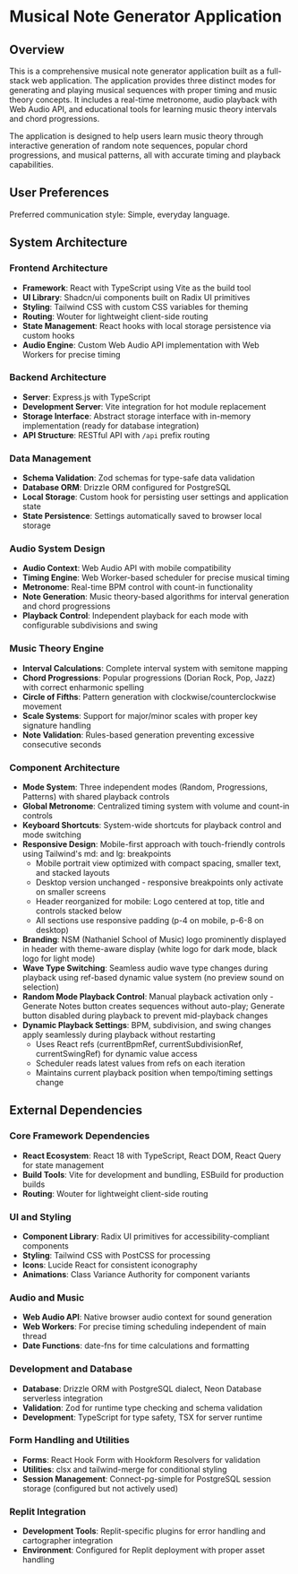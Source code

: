 # Musical Note Generator Application

## Overview

This is a comprehensive musical note generator application built as a full-stack web application. The application provides three distinct modes for generating and playing musical sequences with proper timing and music theory concepts. It includes a real-time metronome, audio playback with Web Audio API, and educational tools for learning music theory intervals and chord progressions.

The application is designed to help users learn music theory through interactive generation of random note sequences, popular chord progressions, and musical patterns, all with accurate timing and playback capabilities.

## User Preferences

Preferred communication style: Simple, everyday language.

## System Architecture

### Frontend Architecture
- **Framework**: React with TypeScript using Vite as the build tool
- **UI Library**: Shadcn/ui components built on Radix UI primitives
- **Styling**: Tailwind CSS with custom CSS variables for theming
- **Routing**: Wouter for lightweight client-side routing
- **State Management**: React hooks with local storage persistence via custom hooks
- **Audio Engine**: Custom Web Audio API implementation with Web Workers for precise timing

### Backend Architecture
- **Server**: Express.js with TypeScript
- **Development Server**: Vite integration for hot module replacement
- **Storage Interface**: Abstract storage interface with in-memory implementation (ready for database integration)
- **API Structure**: RESTful API with `/api` prefix routing

### Data Management
- **Schema Validation**: Zod schemas for type-safe data validation
- **Database ORM**: Drizzle ORM configured for PostgreSQL
- **Local Storage**: Custom hook for persisting user settings and application state
- **State Persistence**: Settings automatically saved to browser local storage

### Audio System Design
- **Audio Context**: Web Audio API with mobile compatibility
- **Timing Engine**: Web Worker-based scheduler for precise musical timing
- **Metronome**: Real-time BPM control with count-in functionality
- **Note Generation**: Music theory-based algorithms for interval generation and chord progressions
- **Playback Control**: Independent playback for each mode with configurable subdivisions and swing

### Music Theory Engine
- **Interval Calculations**: Complete interval system with semitone mapping
- **Chord Progressions**: Popular progressions (Dorian Rock, Pop, Jazz) with correct enharmonic spelling
- **Circle of Fifths**: Pattern generation with clockwise/counterclockwise movement
- **Scale Systems**: Support for major/minor scales with proper key signature handling
- **Note Validation**: Rules-based generation preventing excessive consecutive seconds

### Component Architecture
- **Mode System**: Three independent modes (Random, Progressions, Patterns) with shared playback controls
- **Global Metronome**: Centralized timing system with volume and count-in controls
- **Keyboard Shortcuts**: System-wide shortcuts for playback control and mode switching
- **Responsive Design**: Mobile-first approach with touch-friendly controls using Tailwind's md: and lg: breakpoints
  - Mobile portrait view optimized with compact spacing, smaller text, and stacked layouts
  - Desktop version unchanged - responsive breakpoints only activate on smaller screens
  - Header reorganized for mobile: Logo centered at top, title and controls stacked below
  - All sections use responsive padding (p-4 on mobile, p-6-8 on desktop)
- **Branding**: NSM (Nathaniel School of Music) logo prominently displayed in header with theme-aware display (white logo for dark mode, black logo for light mode)
- **Wave Type Switching**: Seamless audio wave type changes during playback using ref-based dynamic value system (no preview sound on selection)
- **Random Mode Playback Control**: Manual playback activation only - Generate Notes button creates sequences without auto-play; Generate button disabled during playback to prevent mid-playback changes
- **Dynamic Playback Settings**: BPM, subdivision, and swing changes apply seamlessly during playback without restarting
  - Uses React refs (currentBpmRef, currentSubdivisionRef, currentSwingRef) for dynamic value access
  - Scheduler reads latest values from refs on each iteration
  - Maintains current playback position when tempo/timing settings change

## External Dependencies

### Core Framework Dependencies
- **React Ecosystem**: React 18 with TypeScript, React DOM, React Query for state management
- **Build Tools**: Vite for development and bundling, ESBuild for production builds
- **Routing**: Wouter for lightweight client-side routing

### UI and Styling
- **Component Library**: Radix UI primitives for accessibility-compliant components
- **Styling**: Tailwind CSS with PostCSS for processing
- **Icons**: Lucide React for consistent iconography
- **Animations**: Class Variance Authority for component variants

### Audio and Music
- **Web Audio API**: Native browser audio context for sound generation
- **Web Workers**: For precise timing scheduling independent of main thread
- **Date Functions**: date-fns for time calculations and formatting

### Development and Database
- **Database**: Drizzle ORM with PostgreSQL dialect, Neon Database serverless integration
- **Validation**: Zod for runtime type checking and schema validation
- **Development**: TypeScript for type safety, TSX for server runtime

### Form Handling and Utilities
- **Forms**: React Hook Form with Hookform Resolvers for validation
- **Utilities**: clsx and tailwind-merge for conditional styling
- **Session Management**: Connect-pg-simple for PostgreSQL session storage (configured but not actively used)

### Replit Integration
- **Development Tools**: Replit-specific plugins for error handling and cartographer integration
- **Environment**: Configured for Replit deployment with proper asset handling